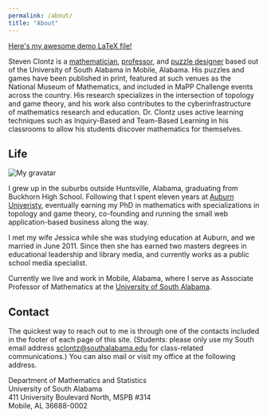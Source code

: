 ```yaml
---
permalink: /about/
title: "About"
---
```


[Here's my awesome demo LaTeX file!](../assets/demo.pdf)

Steven Clontz is a [mathematician](/math/), [professor](/teaching), and
[puzzle designer](/puzzles/) based out of the University of South Alabama
in Mobile, Alabama. His puzzles and games have been published in print,
featured at such venues as the National Museum of Mathematics, and included
in MaPP Challenge events across the country. His research
specializes in the intersection of topology and game theory, and his work
also contributes to the cyberinfrastructure of mathematics research and education.
Dr. Clontz uses active learning techniques such as Inquiry-Based
and Team-Based Learning in his classrooms to allow his students discover
mathematics for themselves.

## Life

![My gravatar](http://www.gravatar.com/avatar/2f9ecf8e56d48c8fd7adff7a8b5400bb?size=400)

I grew up in the suburbs outside Huntsville, Alabama, graduating from
Buckhorn High School. Following that I
spent eleven years at [Auburn Univeristy](http://www.auburn.edu),
eventually earning my PhD in mathematics
with specializations in topology and game theory, co-founding and running
the small web application-based business along the way.

I met my wife Jessica while she was studying education at Auburn, and
we married in June 2011. Since then she has earned two
masters degrees in educational leadership and library media, and currently
works as a public school media specialist.

Currently we live and work in Mobile, Alabama, where
I serve as Associate Professor of Mathematics at the
[University of South Alabama](http://southalabama.edu).

## Contact

The quickest way to reach out to me is through one of the contacts
included in the footer of each page of this site. (Students:
please only use my South email address <sclontz@southalabama.edu>
for class-related communications.) You can also mail or visit
my office at the following address.

Department of Mathematics and Statistics  
University of South Alabama  
411 University Boulevard North, MSPB #314  
Mobile, AL 36688-0002